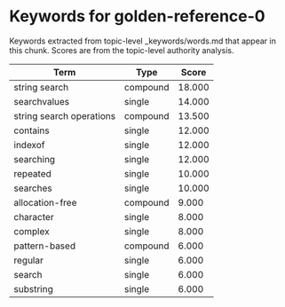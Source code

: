 # Keywords for golden-reference-0

Keywords extracted from topic-level _keywords/words.md that appear in this chunk.
Scores are from the topic-level authority analysis.

| Term | Type | Score |
|------|------|-------|
| string search | compound | 18.000 |
| searchvalues | single | 14.000 |
| string search operations | compound | 13.500 |
| contains | single | 12.000 |
| indexof | single | 12.000 |
| searching | single | 12.000 |
| repeated | single | 10.000 |
| searches | single | 10.000 |
| allocation-free | compound | 9.000 |
| character | single | 8.000 |
| complex | single | 8.000 |
| pattern-based | compound | 6.000 |
| regular | single | 6.000 |
| search | single | 6.000 |
| substring | single | 6.000 |
